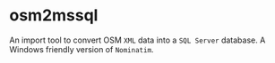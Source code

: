osm2mssql
=========

An import tool to convert OSM `XML` data into a `SQL Server` database. A Windows friendly version of `Nominatim`.
